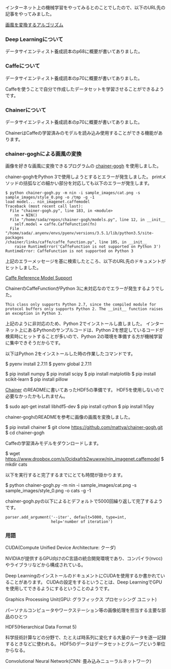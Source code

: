 インターネット上の機械学習をやってみるとのことでしたので、以下のURL先の記事をやってみました。

[画風を変換するアルゴリズム](https://research.preferred.jp/2015/09/chainer-gogh/)

### Deep Learningについて

データサイエンティスト養成読本のp68に概要が書いてありました。

### Caffeについて

データサイエンティスト養成読本のp70に概要が書いてありました。

Caffeを使うことで自分で作成したデータセットを学習させることができるようです。

### Chainerについて

データサイエンティスト養成読本のp70に概要が書いてありました。

ChainerはCaffeの学習済みのモデルを読み込み使用することができる機能があります。

### chainer-goghによる画風の変換

画像を好きな画風に変換できるプログラムの [chainer-gogh](https://github.com/mattya/chainer-gogh) を使用しました。

chainer-goghをPython 3で使用しようとするとエラーが発生しました。
printメソッドの括弧などの細かい部分を対応しても以下のエラーが発生します。

```
$ python chainer-gogh.py -m nin -i sample_images/cat.png -s sample_images/style_0.png -o /tmp -g -1
load model... nin_imagenet.caffemodel
Traceback (most recent call last):
  File "chainer-gogh.py", line 183, in <module>
    nn = NIN()
  File "/home/sada/repos/chainer-gogh/models.py", line 12, in __init__
    self.model = caffe.CaffeFunction(fn)
  File "/home/sada/.anyenv/envs/pyenv/versions/3.5.1/lib/python3.5/site-packages
/chainer/links/caffe/caffe_function.py", line 105, in __init__
    raise RuntimeError('CaffeFunction is not supported on Python 3')
RuntimeError: CaffeFunction is not supported on Python 3
```

上記のエラーメッセージを基に検索したところ、以下のURL先のドキュメントがヒットしました。

[Caffe Reference Model Support](http://docs.chainer.org/en/stable/reference/caffe.html)

ChainerのCaffeFunctionがPython 3に未対応なのでエラーが発生するようでした。

```
This class only supports Python 2.7, since the compiled module for protocol buffers only supports Python 2. The __init__ function raises an exception in Python 3.
```

上記のように非対応のため、Python 2でインストールし直しました。
インターネット上にあるPythonのサンプルコードは、Python 2を想定しているコードが検索時にヒットすることが多いので、Python 2の環境を準備する方が機械学習に集中できそうだからです。

以下はPython 2をインストールした時の作業したコマンドです。

$ pyenv install 2.7.11
$ pyenv global 2.7.11

$ pip install numpy
$ pip install scipy
$ pip install matplotlib
$ pip install scikit-learn
$ pip install pillow

[Chainer](https://github.com/pfnet/chainer) のREADMEに書いてあったHDF5の準備です。
HDF5を使用しないので必要なかったかもしれません。

$ sudo apt-get install libhdf5-dev
$ pip install cython
$ pip install h5py

chainer-goghのREADMEを参考に画像の画風を変換しました。

$ pip install chainer
$ git clone https://github.com/mattya/chainer-gogh.git
$ cd chainer-gogh

Caffeの学習済みモデルをダウンロードします。

$ wget https://www.dropbox.com/s/0cidxafrb2wuwxw/nin_imagenet.caffemodel
$ mkdir cats

以下を実行すると完了するまでにとても時間が掛かります。

$ python chainer-gogh.py -m nin -i sample_images/cat.png -s sample_images/style_0.png -o cats -g -1


chainer-gogh.pyの以下によるとデフォルトで5000回繰り返して完了するようです。

```
parser.add_argument('--iter', default=5000, type=int,
                    help='number of iteration')
```

### 用語

CUDA(Compute Unified Device Architecture: クーダ)

  NVIDIAが提供するGPU向けのC言語の統合開発環境であり、コンパイラ(nvcc)やライブラリなどから構成されている。

Deep LearningのインストールのドキュメントにCUDAを使用するか書かれていることがあります。
CUDAの設定をするということは、Deep LearningでGPUを使用してできるようにするということのようです。

Graphics Processing Unit(GPU: グラフィックス プロセッシング ユニット)

  パーソナルコンピュータやワークステーション等の画像処理を担当する主要な部品のひとつ

HDF5(Hierarchical Data Format 5)

  科学技術計算などの分野で、たとえば時系列に変化する大量のデータを逐一記録するときなどに使われる。
  HDF5のデータはデータセットとグループという単位からなる。

Convolutional Neural Network(CNN: 畳み込みニューラルネットワーク)
